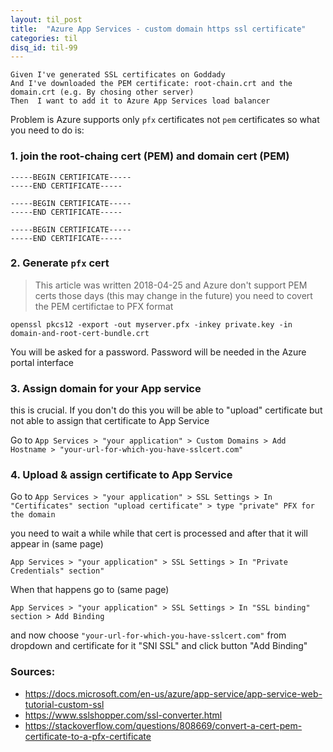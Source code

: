 ```yaml
---
layout: til_post
title:  "Azure App Services - custom domain https ssl certificate"
categories: til
disq_id: til-99
---
```



```
Given I've generated SSL certificates on Goddady
And I've downloaded the PEM certificate: root-chain.crt and the domain.crt (e.g. By chosing other server)
Then  I want to add it to Azure App Services load balancer
```

Problem is Azure supports only `pfx` certificates not `pem` certificates
so what you need to do is:

### 1. join the root-chaing cert (PEM) and domain cert (PEM)

```
-----BEGIN CERTIFICATE-----
-----END CERTIFICATE-----

-----BEGIN CERTIFICATE-----
-----END CERTIFICATE-----

-----BEGIN CERTIFICATE-----
-----END CERTIFICATE-----
```

### 2. Generate `pfx` cert

> This article was written 2018-04-25 and Azure don't support PEM certs those days (this may change in the future)
> you need to covert the PEM certifictae to  PFX format

```
openssl pkcs12 -export -out myserver.pfx -inkey private.key -in domain-and-root-cert-bundle.crt
```

You will be asked for a password. Password will be needed in the Azure
portal interface

### 3. Assign domain for your App service

this is crucial. If you don't do this you will be able to "upload"
certificate but not able to assign that certificate to App Service


Go to `App Services > "your application" > Custom Domains > Add Hostname > "your-url-for-which-you-have-sslcert.com"`

### 4. Upload & assign certificate to App Service

Go to `App Services > "your application" > SSL Settings > In "Certificates" section "upload certificate" > type "private" PFX for the domain `

you need to wait a while while that cert is processed and after that it
will appear in (same page)


`App Services > "your application" > SSL Settings > In "Private Credentials" section"`

When that happens go to (same page)

`App Services > "your application" > SSL Settings > In "SSL binding" section > Add Binding`

and now choose `"your-url-for-which-you-have-sslcert.com"` from
dropdown and certificate for it "SNI SSL" and click button "Add Binding"


### Sources:

* <https://docs.microsoft.com/en-us/azure/app-service/app-service-web-tutorial-custom-ssl>
* <https://www.sslshopper.com/ssl-converter.html>
* <https://stackoverflow.com/questions/808669/convert-a-cert-pem-certificate-to-a-pfx-certificate>

